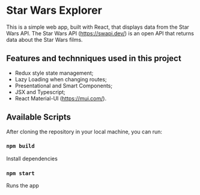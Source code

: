 # Star Wars Explorer

This is a simple web app, built with React, that displays data from the Star Wars API. The Star Wars API (https://swapi.dev/) is an open API that returns data about the Star Wars films.


## Features and technniques used in this project

- Redux style state management;
- Lazy Loading when changing routes;
- Presentational and Smart Components;
- JSX and Typescript;
- React Material-UI (https://mui.com/).


## Available Scripts

After cloning the repository in your local machine, you can run:

### `npm build`

Install dependencies

### `npm start`

Runs the app
